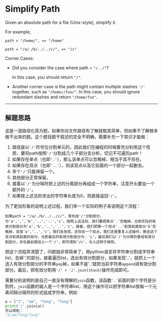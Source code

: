 # Simplify Path #

Given an absolute path for a file (Unix-style), simplify it.

For example,

`path = "/home/", => "/home"`

`path = "/a/./b/../../c/", => "/c"`


Corner Cases:

- Did you consider the case where path = `"/../"`?
    
    In this case, you should return `"/"`. 

- Another corner case is the path might contain multiple slashes `'/'` together, such as `"/home//foo/"`. In this case, you should ignore redundant slashes and return `"/home/foo"`.

---

## 解题思路 ##
这是一道路径化简为题，如果你对文件路径有了解就极其简单，但如果不了解根本做不出来的题。这个题目题干叙述的完全不明确，需要补充一下常识才能做：
1. 路径是以`'/'`符号位分割单元的，因此我们在编程的时候要充分利用这个性质，要将path按照`'/'`分割成几个子部分去分析，切记不可遍历path！
2. 如果存在单点（也即`'.'`），那么该单点可以忽略掉，相当于其不存在。
3. 如果存在双点（也即`'..'`），则该双点以及它前面的一个部分一起删去。
4. 多个`'/'`只能保留一个。
6. 其他部分正常保留。
7. 接着以`'/'`为分隔符把上述的分离部分再组成一个字符串，注意开头要加一个额外的`'/'`。
8. 如果按上述法则求出的字符串长度为0，则直接返回`'/'`。

为了更加形象的说明上述过程，我们举一个实际的例子来说明这个流程：
```
如果path = "/a/./b/../../c/"，首先按'/'分割部分，为'a','.','b','..','..','c'。按照上述法则，我们要把单点'.'忽略掉，也即实际的有效分割部分为'a','b','..','..','c'。接着，我们把第一个双点'..'和其前面部分'b'忽略掉，变成'a','..','c'。我们会发现，还存在一个双点，我们还是重复上述操作，删去这个双点和其前面的部分，也即最后的有效分割部分为：'c'。最后我们以'/'为分隔符重组有效分割部分，并在最前面加上一个'/'，即可得到'/c'，与上述例子相同。
```
把这个流程弄清楚了，问题就非常简单了，用python语言将字符串分割成字符串list，去掉'.'的部分。接着遍历list，选出有效分割部分，如果发现'..'，就把上一个选入有效分割部分的字符串`pop`掉，如果不是'..'就把当前字符串`append`进有效分割部分。最后，把有效分割用`'/' + '/'.join(stack)`操作完成即可。

需要分别说明的是自己一直没有理解的`join`函数，该函数`'.'`前面的那个字符是分割符，`join`函数的输入是一个字符串list，用这个操作可以把字符串list按每一个元素间隔分隔符的形式组成字符串，例如
```python
a = ["I", "am", "Tong", "Tong"]
print('/'.join(a))
可以得到：
"I/am/Tong/Tong"
```